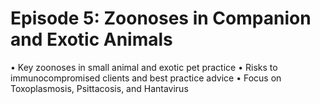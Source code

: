 # Episode 5: Zoonoses in Companion and Exotic Animals

• Key zoonoses in small animal and exotic pet practice
• Risks to immunocompromised clients and best practice advice
• Focus on Toxoplasmosis, Psittacosis, and Hantavirus
